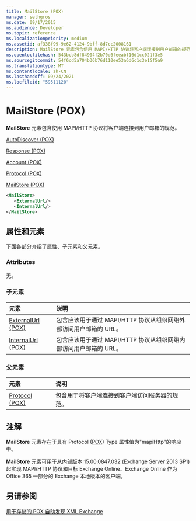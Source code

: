 ```yaml
---
title: MailStore (POX)
manager: sethgros
ms.date: 09/17/2015
ms.audience: Developer
ms.topic: reference
ms.localizationpriority: medium
ms.assetid: af338f99-9e62-4124-9bff-8d7cc2008161
description: MailStore 元素包含使用 MAPI/HTTP 协议将客户端连接到用户邮箱的规范。
ms.openlocfilehash: 543bcb8df84904f2b70d6feeabf16d1cc021f3e5
ms.sourcegitcommit: 54f6cd5a704b36b76d110ee53a6d6c1c3e15f5a9
ms.translationtype: MT
ms.contentlocale: zh-CN
ms.lasthandoff: 09/24/2021
ms.locfileid: "59511120"
---
```

# <a name="mailstore-pox"></a>MailStore (POX)

**MailStore** 元素包含使用 MAPI/HTTP 协议将客户端连接到用户邮箱的规范。 
  
[AutoDiscover (POX)](autodiscover-pox.md)
  
[Response (POX)](response-pox.md)
  
[Account (POX)](account-pox.md)
  
[Protocol (POX)](protocol-pox.md)
  
[MailStore (POX)](mailstore-pox.md)
  
```XML
<MailStore>
   <ExternalUrl/>
   <InternalUrl/>
</MailStore>
```

## <a name="attributes-and-elements"></a>属性和元素

下面各部分介绍了属性、子元素和父元素。
  
### <a name="attributes"></a>Attributes

无。
  
### <a name="child-elements"></a>子元素

|**元素**|**说明**|
|:-----|:-----|
|[ExternalUrl (POX)](externalurl-pox.md) <br/> |包含应该用于通过 MAPI/HTTP 协议从组织网络外部访问用户邮箱的 URL。  <br/> |
|[InternalUrl (POX)](internalurl-pox.md) <br/> |包含应该用于通过 MAPI/HTTP 协议从组织网络内部访问用户邮箱的 URL。  <br/> |
   
### <a name="parent-elements"></a>父元素

|**元素**|**说明**|
|:-----|:-----|
|[Protocol (POX)](protocol-pox.md) <br/> |包含用于将客户端连接到客户端访问服务器的规范。  <br/> |
   
## <a name="remarks"></a>注解

**MailStore** 元素存在于具有 Protocol ([POX](protocol-pox.md)) Type 属性值为"mapiHttp"的响应中。  
  
**MailStore** 元素可用于从内部版本 15.00.0847.032 (Exchange Server 2013 SP1) 起实现 MAPI/HTTP 协议和目标 Exchange Online、Exchange Online 作为 Office 365 一部分的 Exchange 本地版本的客户端。 
  
## <a name="see-also"></a>另请参阅



[用于存储的 POX 自动发现 XML Exchange](pox-autodiscover-xml-elements-for-exchange.md)

